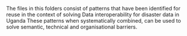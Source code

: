 The files in this folders consist of patterns that have been identified for reuse in the context of solving Data interoperability for disaster data in Uganda
These patterns  when systematically combined, can be used to solve semantic, technical and organisational barriers.
